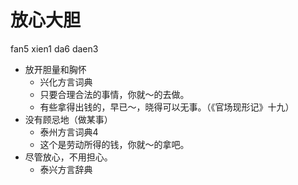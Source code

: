 # 放心大胆
fan5 xien1 da6 daen3
+ 放开胆量和胸怀
  * 兴化方言词典
  - 只要合理合法的事情，你就～的去做。
  - 有些拿得出钱的，早已～，晓得可以无事。（《官场现形记》十九）
+ 没有顾忌地（做某事）
  * 泰州方言词典4
  - 这个是劳动所得的钱，你就～的拿吧。
+ 尽管放心，不用担心。
  * 泰兴方言辞典
